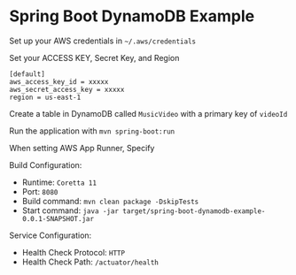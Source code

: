 # Spring Boot DynamoDB Example

Set up your AWS credentials in `~/.aws/credentials`

Set your ACCESS KEY, Secret Key, and Region

```
[default]
aws_access_key_id = xxxxx
aws_secret_access_key = xxxxx
region = us-east-1
```

Create a table in DynamoDB called `MusicVideo` with a primary key of `videoId`

Run the application with `mvn spring-boot:run`

When setting AWS App Runner, Specify

Build Configuration:
- Runtime: `Coretta 11`
- Port: `8080`
- Build command: `mvn clean package -DskipTests`
- Start command: `java -jar target/spring-boot-dynamodb-example-0.0.1-SNAPSHOT.jar`

Service Configuration:
- Health Check Protocol: `HTTP`
- Health Check Path: `/actuator/health`

